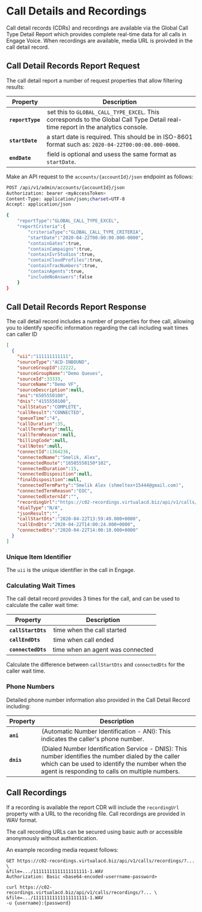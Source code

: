 # Call Details and Recordings

Call detail records (CDRs) and recordings are available via the Global Call Type Detail Report which provides complete real-time data for all calls in Engage Voice. When recordings are available, media URL is proivded in the call detail record.

## Call Detail Records Report Request

The call detail report a number of request properties that allow filtering results:

| Property | Description |
|-|-|
| **`reportType`** | set this to `GLOBAL_CALL_TYPE_EXCEL`. This corresponds to the Global Call Type Detail real-time report in the analytics console. |
| **`startDate`** | a start date is required. This should be in ISO-8601 format such as: `2020-04-22T00:00:00.000-0000`. |
| **`endDate`** | field is optional and usess the same format as `startDate`. |

Make an API request to the `accounts/{accountId}/json` endpoint as follows:

```bash tab="HTTP"
POST /api/v1/admin/accounts/{accountId}/json
Authorization: bearer <myAccessToken>
Content-Type: application/json;charset=UTF-8
Accept: application/json

{
	"reportType":"GLOBAL_CALL_TYPE_EXCEL",
	"reportCriteria":{
		"criteriaType":"GLOBAL_CALL_TYPE_CRITERIA",
		"startDate":"2020-04-22T00:00:00.000-0000",
		"containGates":true,
		"containCampaigns":true,
		"containIvrStudios":true,
		"containCloudProfiles":true,
		"containTracNumbers":true,
		"containAgents":true,
		"includeNoAnswers":false
	}
}
```

## Call Detail Records Report Response

The call detail record includes a number of properties for thee call, allowing you to identify specific information regarding the call including wait times can caller ID

```json
[
  {
    "uii":"111111111111",
    "sourceType":"ACD-INBOUND",
    "sourceGroupId":22222,
    "sourceGroupName":"Demo Queues",
    "sourceId":33333,
    "sourceName":"Demo VF",
    "sourceDescription":null,
    "ani":"6505550100",
    "dnis":"4155550100",
    "callStatus":"COMPLETE",
    "callResult":"CONNECTED",
    "queueTime":"4",
    "callDuration":35,
    "callTermParty":null,
    "callTermReason":null,
    "billingCode":null,
    "callNotes":null,
    "connectId":1364236,
    "connectedName":"Smelik, Alex",
    "connectedRoute":"16505550150*102",
    "connectedDuration":15,
    "connectedDisposition":null,
    "finalDisposition":null,
    "connectedTermParty":"Smelik Alex (shmeltex+15444@gmail.com)",
    "connectedTermReason":"EOC",
    "connectedExternId":"",
    "recordingUrl":"https://c02-recordings.virtualacd.biz/api/v1/calls/recordings/?...&file=.../11111111111111111111-1.WAV",
    "dialType":"N/A",
    "jsonResult":"",
    "callStartDts":"2020-04-22T13:59:49.000+0000",
    "callEndDts":"2020-04-22T14:00:24.000+0000",
    "connectedDts":"2020-04-22T14:00:10.000+0000"
  }
]
```

### Unique Item Identifier

The `uii` is the unique identifier in the call in Engage.

### Calculating Wait Times

The call detail record provides 3 times for the call, and can be used to calculate the caller wait time:

| Property | Description |
|-|-|
| **`callStartDts`** | time when the call started |
| **`callEndDts`** | time when call ended |
| **`connectedDts`** | time when an agent was connected |

Calculate the difference between `callStartDts` and `connectedDts` for the caller wait time.

### Phone Numbers

Detailed phone number information also provided in the Call Detail Record including:

| Property | Description |
|-|-|
| **`ani`** | (Automatic Number Identification - ANI): This indicates the caller's phone number. |
| **`dnis`** | (Dialed Number Identification Service - DNIS): This number identifies the number dialed by the caller which can be used to identify the number when the agent is responding to calls on multiple numbers. |

## Call Recordings

If a recording is available the report CDR will include the `recordingUrl` property with a URL to the recoridng file. Call recordings are provided in WAV format.

The call recording URLs can be secured using basic auth or accessible anonymously without authentication.

An example recording media request follows:

```tab="HTTP"
GET https://c02-recordings.virtualacd.biz/api/v1/calls/recordings/?... \
&file=.../11111111111111111111-1.WAV
Authorization: Basic <base64-encoded-userrname-password>
```

```tab="cURL"
curl https://c02-recordings.virtualacd.biz/api/v1/calls/recordings/?... \
&file=.../11111111111111111111-1.WAV
-u {username}:{password}
```
